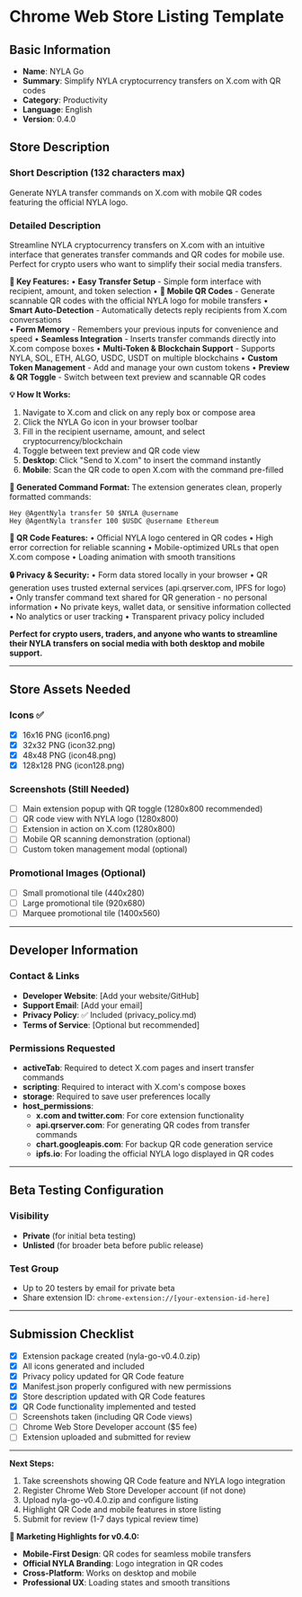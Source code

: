 # Chrome Web Store Listing Template

## Basic Information
- **Name**: NYLA Go
- **Summary**: Simplify NYLA cryptocurrency transfers on X.com with QR codes
- **Category**: Productivity
- **Language**: English
- **Version**: 0.4.0

## Store Description

### Short Description (132 characters max)
Generate NYLA transfer commands on X.com with mobile QR codes featuring the official NYLA logo.

### Detailed Description
Streamline NYLA cryptocurrency transfers on X.com with an intuitive interface that generates transfer commands and QR codes for mobile use. Perfect for crypto users who want to simplify their social media transfers.

**🚀 Key Features:**
• **Easy Transfer Setup** - Simple form interface with recipient, amount, and token selection
• **📱 Mobile QR Codes** - Generate scannable QR codes with the official NYLA logo for mobile transfers
• **Smart Auto-Detection** - Automatically detects reply recipients from X.com conversations  
• **Form Memory** - Remembers your previous inputs for convenience and speed
• **Seamless Integration** - Inserts transfer commands directly into X.com compose boxes
• **Multi-Token & Blockchain Support** - Supports NYLA, SOL, ETH, ALGO, USDC, USDT on multiple blockchains
• **Custom Token Management** - Add and manage your own custom tokens
• **Preview & QR Toggle** - Switch between text preview and scannable QR codes

**💡 How It Works:**
1. Navigate to X.com and click on any reply box or compose area
2. Click the NYLA Go icon in your browser toolbar
3. Fill in the recipient username, amount, and select cryptocurrency/blockchain
4. Toggle between text preview and QR code view
5. **Desktop**: Click "Send to X.com" to insert the command instantly
6. **Mobile**: Scan the QR code to open X.com with the command pre-filled

**📝 Generated Command Format:**
The extension generates clean, properly formatted commands:
```
Hey @AgentNyla transfer 50 $NYLA @username
Hey @AgentNyla transfer 100 $USDC @username Ethereum
```

**📱 QR Code Features:**
• Official NYLA logo centered in QR codes
• High error correction for reliable scanning
• Mobile-optimized URLs that open X.com compose
• Loading animation with smooth transitions

**🔒 Privacy & Security:**
• Form data stored locally in your browser
• QR generation uses trusted external services (api.qrserver.com, IPFS for logo)
• Only transfer command text shared for QR generation - no personal information
• No private keys, wallet data, or sensitive information collected
• No analytics or user tracking
• Transparent privacy policy included

**Perfect for crypto users, traders, and anyone who wants to streamline their NYLA transfers on social media with both desktop and mobile support.**

---

## Store Assets Needed

### Icons ✅
- [x] 16x16 PNG (icon16.png)
- [x] 32x32 PNG (icon32.png) 
- [x] 48x48 PNG (icon48.png)
- [x] 128x128 PNG (icon128.png)

### Screenshots (Still Needed)
- [ ] Main extension popup with QR toggle (1280x800 recommended)
- [ ] QR code view with NYLA logo (1280x800)
- [ ] Extension in action on X.com (1280x800)
- [ ] Mobile QR scanning demonstration (optional)
- [ ] Custom token management modal (optional)

### Promotional Images (Optional)
- [ ] Small promotional tile (440x280)
- [ ] Large promotional tile (920x680)
- [ ] Marquee promotional tile (1400x560)

---

## Developer Information

### Contact & Links
- **Developer Website**: [Add your website/GitHub]
- **Support Email**: [Add your email]
- **Privacy Policy**: ✅ Included (privacy_policy.md)
- **Terms of Service**: [Optional but recommended]

### Permissions Requested
- **activeTab**: Required to detect X.com pages and insert transfer commands
- **scripting**: Required to interact with X.com's compose boxes  
- **storage**: Required to save user preferences locally
- **host_permissions**: 
  - **x.com and twitter.com**: For core extension functionality
  - **api.qrserver.com**: For generating QR codes from transfer commands
  - **chart.googleapis.com**: For backup QR code generation service
  - **ipfs.io**: For loading the official NYLA logo displayed in QR codes

---

## Beta Testing Configuration

### Visibility
- **Private** (for initial beta testing)
- **Unlisted** (for broader beta before public release)

### Test Group
- Up to 20 testers by email for private beta
- Share extension ID: `chrome-extension://[your-extension-id-here]`

---

## Submission Checklist

- [x] Extension package created (nyla-go-v0.4.0.zip)
- [x] All icons generated and included
- [x] Privacy policy updated for QR Code feature
- [x] Manifest.json properly configured with new permissions
- [x] Store description updated with QR Code features
- [x] QR Code functionality implemented and tested
- [ ] Screenshots taken (including QR Code views)
- [ ] Chrome Web Store Developer account ($5 fee)
- [ ] Extension uploaded and submitted for review

---

**Next Steps:**
1. Take screenshots showing QR Code feature and NYLA logo integration
2. Register Chrome Web Store Developer account (if not done)
3. Upload nyla-go-v0.4.0.zip and configure listing
4. Highlight QR Code and mobile features in store listing
5. Submit for review (1-7 days typical review time)

**🎯 Marketing Highlights for v0.4.0:**
- **Mobile-First Design**: QR codes for seamless mobile transfers
- **Official NYLA Branding**: Logo integration in QR codes
- **Cross-Platform**: Works on desktop and mobile
- **Professional UX**: Loading states and smooth transitions